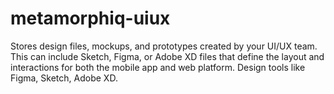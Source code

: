 # metamorphiq-uiux
Stores design files, mockups, and prototypes created by your UI/UX team. This can include Sketch, Figma, or Adobe XD files that define the layout and interactions for both the mobile app and web platform.
Design tools like Figma, Sketch, Adobe XD.
